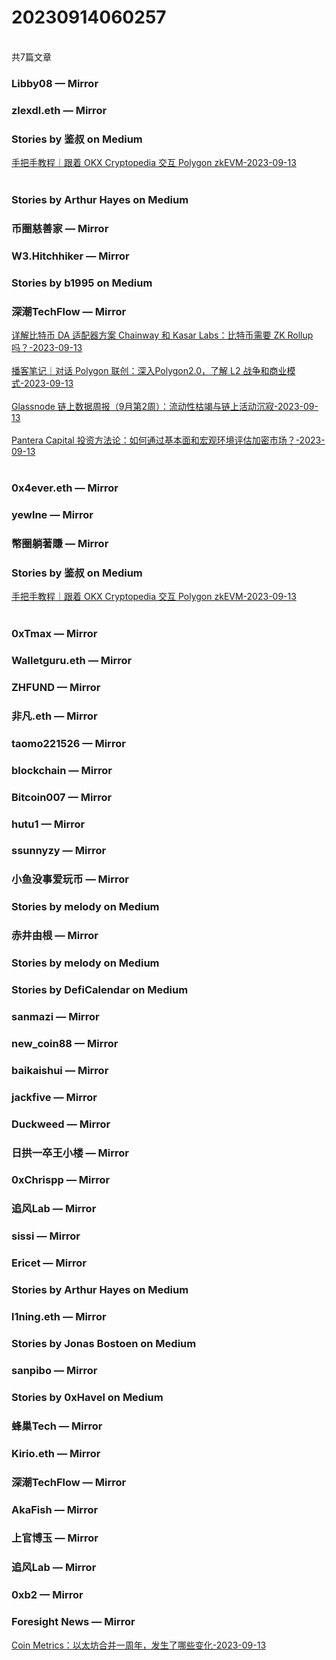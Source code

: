 <h1>20230914060257</h1><br/>共7篇文章




###  Libby08 — Mirror







###  zlexdl.eth — Mirror







###  Stories by 鉴叔 on Medium

<a target=_blank rel=nofollow href="https://medium.com/@jianshubiji/%E6%89%8B%E6%8A%8A%E6%89%8B%E6%95%99%E7%A8%8B-%E8%B7%9F%E7%9D%80-okx-cryptopedia-%E4%BA%A4%E4%BA%92-polygon-zkevm-90e31a4e2071?source=rss-bed923b52d0b------2" >手把手教程｜跟着 OKX Cryptopedia 交互 Polygon zkEVM-2023-09-13</a><br/><br/>







###  Stories by Arthur Hayes on Medium













###  币圈慈善家 — Mirror













###  W3.Hitchhiker — Mirror











###  Stories by b1995 on Medium







###  深潮TechFlow — Mirror

<a target=_blank rel=nofollow href="https://mirror.xyz/0x0E58bB9795a9D0F065e3a8Cc2aed2A63D6977d8A/IBREd7Uk4yt23l8KA1HO9Zv5eyJ7g3aLgzMxD-mH8Ak" >详解比特币 DA 适配器方案 Chainway 和 Kasar Labs：比特币需要 ZK Rollup 吗？-2023-09-13</a><br/><br/><a target=_blank rel=nofollow href="https://mirror.xyz/0x0E58bB9795a9D0F065e3a8Cc2aed2A63D6977d8A/GlJhMxI2RTiOLDrwML2ZEVwBJ5K2Q8qtvuq6fAGWuw8" >播客笔记｜对话 Polygon 联创：深入Polygon2.0，了解 L2 战争和商业模式-2023-09-13</a><br/><br/><a target=_blank rel=nofollow href="https://mirror.xyz/0x0E58bB9795a9D0F065e3a8Cc2aed2A63D6977d8A/IP1NfUK-ep_No-d9gs6FJ_Re8ZiZ6t3oxFh1KYGGCus" >Glassnode 链上数据周报（9月第2周）：流动性枯竭与链上活动沉寂-2023-09-13</a><br/><br/><a target=_blank rel=nofollow href="https://mirror.xyz/0x0E58bB9795a9D0F065e3a8Cc2aed2A63D6977d8A/ovZJLKyRl9Tb-81DII1qLZUZuhJrJCitf92Mwbh8zPU" >Pantera Capital 投资方法论：如何通过基本面和宏观环境评估加密市场？-2023-09-13</a><br/><br/>







###  0x4ever.eth — Mirror













###  yewlne — Mirror







###  幣圈躺著賺 — Mirror

















###  Stories by 鉴叔 on Medium

<a target=_blank rel=nofollow href="https://medium.com/@jianshubiji/%E6%89%8B%E6%8A%8A%E6%89%8B%E6%95%99%E7%A8%8B-%E8%B7%9F%E7%9D%80-okx-cryptopedia-%E4%BA%A4%E4%BA%92-polygon-zkevm-90e31a4e2071?source=rss-bed923b52d0b------2" >手把手教程｜跟着 OKX Cryptopedia 交互 Polygon zkEVM-2023-09-13</a><br/><br/>

















###  0xTmax — Mirror







###  Walletguru.eth — Mirror















###  ZHFUND — Mirror







###  非凡.eth — Mirror

















###  taomo221526 — Mirror













###  blockchain — Mirror









###  Bitcoin007 — Mirror

















###  hutu1 — Mirror













###  ssunnyzy — Mirror











###  小鱼没事爱玩币 — Mirror







###  Stories by melody on Medium











###  赤井由根 — Mirror

















###  Stories by melody on Medium







###  Stories by DefiCalendar on Medium







###  sanmazi — Mirror









###  new_coin88 — Mirror











###  baikaishui — Mirror













###  jackfive — Mirror

















###  Duckweed — Mirror









###  日拱一卒王小楼 — Mirror















###  0xChrispp — Mirror











###  追风Lab — Mirror















###  sissi — Mirror

























###  Ericet — Mirror









###  Stories by Arthur Hayes on Medium







###  l1ning.eth — Mirror







###  Stories by Jonas Bostoen on Medium









###  sanpibo — Mirror







###  Stories by 0xHavel on Medium









###  蜂巢Tech — Mirror















###  Kirio.eth — Mirror













###  深潮TechFlow — Mirror











###  AkaFish — Mirror











###  上官博玉 — Mirror

















###  追风Lab — Mirror







###  0xb2 — Mirror











###  Foresight News — Mirror

<a target=_blank rel=nofollow href="https://mirror.xyz/foresightnews.eth/OWdROwn6YTC_0UdLPmgqL0Epcy6nIQI3lOpyvSql2iw" >Coin Metrics：以太坊合并一周年，发生了哪些变化-2023-09-13</a><br/><br/>













